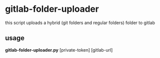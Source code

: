 # gitlab-folder-uploader
this script uploads a hybrid (git folders and regular folders) folder to gitlab

## usage
**gitlab-folder-uploader.py** [private-token] [gitlab-url]
